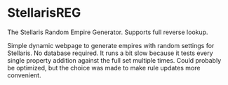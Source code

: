 # StellarisREG
The Stellaris Random Empire Generator. Supports full reverse lookup.

Simple dynamic webpage to generate empires with random settings for Stellaris. No database required. It runs a bit slow because it tests every single property addition against the full set multiple times.
Could probably be optimized, but the choice was made to make rule updates more convenient.
